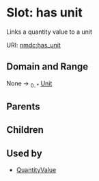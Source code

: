 
# Slot: has unit


Links a quantity value to a unit

URI: [nmdc:has_unit](https://microbiomedata/meta/has_unit)

## Domain and Range

None ->  <sub>0..*</sub> [Unit](Unit.md)

## Parents


## Children


## Used by

 * [QuantityValue](QuantityValue.md)

